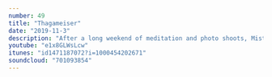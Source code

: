 ```yaml
---
number: 49
title: "Thagameiser"
date: "2019-11-3"
description: "After a long weekend of meditation and photo shoots, Mister Roper appeared on the dance floor.  THC wows the whole production crew with his performance of a KP song.  This doesn't sit well with anyone."
youtube: "e1x8GLWsLcw"
itunes: "id1471187072?i=1000454202671"
soundcloud: "701093854"
---
```

